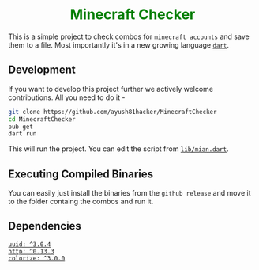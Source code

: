 <h1 align="center" style="color: green;">Minecraft Checker</h1>

This is a simple project to check combos for `minecraft accounts` and save them to a file. Most importantly it's in a new growing language [`dart`](https://dart.dev/).
<br>
## Development
If you want to develop this project further we actively welcome contributions.
All you need to do it - 
```bash
git clone https://github.com/ayush81hacker/MinecraftChecker
cd MinecraftChecker
pub get
dart run
```
This will run the project. You can edit the script from [`lib/mian.dart`](https://github.com/ayush81hacker/MinecraftChecker/blob/main/lib/main.dart).
<br>

## Executing Compiled Binaries
You can easily just install the binaries from the `github release` and move it to the folder containg the combos and run it.
<br>

## Dependencies
[`uuid: ^3.0.4`](https://pub.dev/packages/uuid)
<br>
[`http: ^0.13.3`](https://pub.dev/packages/http)
<br>
[`colorize: ^3.0.0`](https://pub.dev/packages/colorize)
<br>
